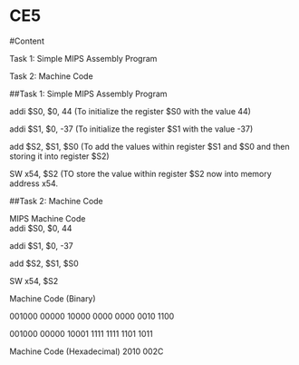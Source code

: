 CE5
===
#Content 

Task 1: Simple MIPS Assembly Program

Task 2: Machine Code

##Task 1: Simple MIPS Assembly Program

addi $S0, $0, 44      (To initialize the register $S0 with the value 44)

addi $S1, $0, -37     (To initialize the register $S1 with the value -37)

add $S2, $S1, $S0     (To add the values within register $S1 and $S0 and then storing it into register $S2)

 SW x54, $S2          (TO store the value within register $S2 now into memory address x54.
 
##Task 2: Machine Code
 
MIPS Machine Code                     
addi $S0, $0, 44 

addi $S1, $0, -37

add $S2, $S1, $S0

 SW x54, $S2 

Machine Code (Binary)  

001000 00000 10000 0000 0000 0010 1100  

001000 00000 10001 1111 1111 1101 1011


 
 
Machine Code (Hexadecimal)
2010 002C
